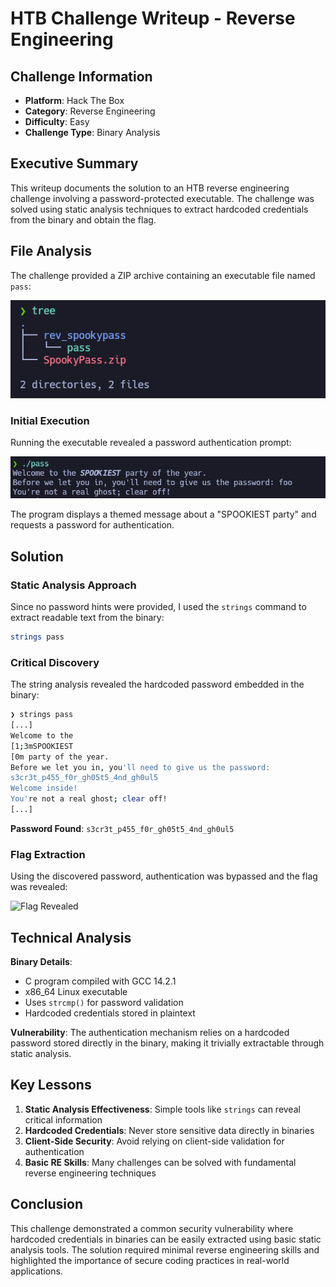 # HTB Challenge Writeup - Reverse Engineering

## Challenge Information

- **Platform**: Hack The Box
- **Category**: Reverse Engineering
- **Difficulty**: Easy
- **Challenge Type**: Binary Analysis

## Executive Summary

This writeup documents the solution to an HTB reverse engineering challenge involving a password-protected executable. The challenge was solved using static analysis techniques to extract hardcoded credentials from the binary and obtain the flag.

## File Analysis

The challenge provided a ZIP archive containing an executable file named `pass`:

![Challenge Files](images/Captura%20de%20pantalla%202025-08-17%20230058.png)

### Initial Execution

Running the executable revealed a password authentication prompt:

![Password Authentication](images/Captura%20de%20pantalla%202025-08-17%20230416.png)

The program displays a themed message about a "SPOOKIEST party" and requests a password for authentication.

## Solution

### Static Analysis Approach

Since no password hints were provided, I used the `strings` command to extract readable text from the binary:

```bash
strings pass
```

### Critical Discovery

The string analysis revealed the hardcoded password embedded in the binary:

```bash
❯ strings pass
[...]
Welcome to the 
[1;3mSPOOKIEST
[0m party of the year.
Before we let you in, you'll need to give us the password: 
s3cr3t_p455_f0r_gh05t5_4nd_gh0ul5
Welcome inside!
You're not a real ghost; clear off!
[...]
```

**Password Found**: `s3cr3t_p455_f0r_gh05t5_4nd_gh0ul5`

### Flag Extraction

Using the discovered password, authentication was bypassed and the flag was revealed:

![Flag Revealed](images/Pasted%20image%2020250817230853.png)

## Technical Analysis

**Binary Details**:

- C program compiled with GCC 14.2.1
- x86_64 Linux executable
- Uses `strcmp()` for password validation
- Hardcoded credentials stored in plaintext

**Vulnerability**: The authentication mechanism relies on a hardcoded password stored directly in the binary, making it trivially extractable through static analysis.

## Key Lessons

1. **Static Analysis Effectiveness**: Simple tools like `strings` can reveal critical information
2. **Hardcoded Credentials**: Never store sensitive data directly in binaries
3. **Client-Side Security**: Avoid relying on client-side validation for authentication
4. **Basic RE Skills**: Many challenges can be solved with fundamental reverse engineering techniques

## Conclusion

This challenge demonstrated a common security vulnerability where hardcoded credentials in binaries can be easily extracted using basic static analysis tools. The solution required minimal reverse engineering skills and highlighted the importance of secure coding practices in real-world applications.
